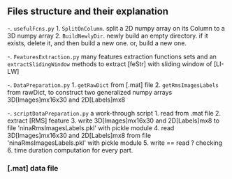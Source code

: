## Files structure and their explanation
-. `usefulFcns.py`
    1. `SplitOnColumn`. split a 2D numpy array on its Column
	    to a 3D numpy array
    2. `BuildNewlyDir`.
	    newly build an empty directory.
		if it exists, delete it, and then build a new one.
	    or, build a new one.

-. `FeaturesExtraction.py`
    many features extraction functions sets
	and an `extractSlidingWindow` methods to extract [feStr] with sliding window of [LI-LW]

-. `DataPreparation.py`
    1. `getRawDict` from [.mat] file
	2. `getRmsImagesLabels` from rawDict, to construct two generalized numpy arrays 3D[Images]mx16x30 and 2D[Labels]mx8


-. `scriptDataPreparation.py` a work-through script
    1. read from .mat file
	2. extract [RMS] feature
	3. write 3D[Images]mx16x30 and 2D[Labels]mx8 to file 'ninaRmsImagesLabels.pkl' with pickle module
	4. read  3D[Images]mx16x30 and 2D[Labels]mx8 from file 'ninaRmsImagesLabels.pkl' with pickle module
	5. write == read ? checking
	6. time duration computation for every part.

### [.mat] data file

